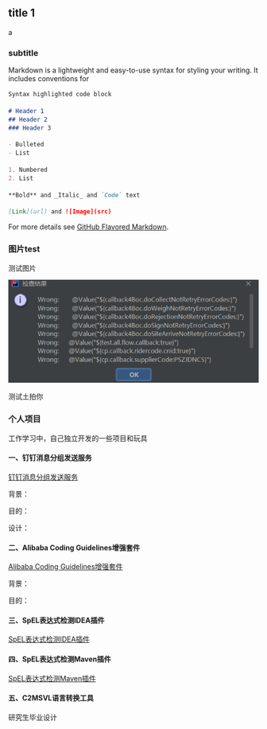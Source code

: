 ## title 1

a


### subtitle

Markdown is a lightweight and easy-to-use syntax for styling your writing. It includes conventions for

```markdown
Syntax highlighted code block

# Header 1
## Header 2
### Header 3

- Bulleted
- List

1. Numbered
2. List

**Bold** and _Italic_ and `Code` text

[Link](url) and ![Image](src)
```

For more details see [GitHub Flavored Markdown](https://guides.github.com/features/mastering-markdown/).

### 图片test

测试图片

![1.png](pic\1.png)

测试土拍你

### 个人项目

工作学习中，自己独立开发的一些项目和玩具

#### 一、钉钉消息分组发送服务

[钉钉消息分组发送服务](https://github.com/yaogeass123/dispatch-sender-service)

背景：

目的：

设计：

#### 二、Alibaba Coding Guidelines增强套件

[Alibaba Coding Guidelines增强套件](https://github.com/yaogeass123/p3c-pmd-ex)

背景：

目的：

#### 三、SpEL表达式检测IDEA插件

[SpEL表达式检测IDEA插件](https://github.com/yaogeass123/myPlugin)

#### 四、SpEL表达式检测Maven插件

[SpEL表达式检测Maven插件](https://github.com/yaogeass123/maven-check-plugin)

#### 五、C2MSVL语言转换工具

研究生毕业设计

